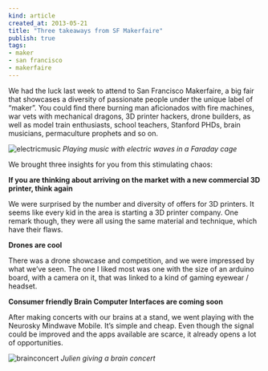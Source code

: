 ```yaml
---
kind: article
created_at: 2013-05-21
title: "Three takeaways from SF Makerfaire"
publish: true
tags:
- maker
- san francisco
- makerfaire
---
```


We had the luck last week to attend to San Francisco Makerfaire, a big fair that showcases a diversity of passionate people under the unique label of “maker”. You could find there burning man aficionados with fire machines, war vets with mechanical dragons, 3D printer hackers, drone builders, as well as model train enthusiasts, school teachers, Stanford PHDs, brain musicians, permaculture prophets and so on.

![electricmusic](/assets/images/electricmusic.jpg "Playing music with electric waves in a Faraday cage")
*Playing music with electric waves in a Faraday cage*

We brought three insights for you from this stimulating chaos:

**If you are thinking about arriving on the market with a new commercial 3D printer, think again**

We were surprised by the number and diversity  of offers for 3D printers. It seems like every kid in the area is starting a 3D printer company. One remark though, they were all using the same material and technique, which have their flaws.

**Drones are cool**

There was a drone showcase and competition, and we were impressed by what we’ve seen. The one I liked most was one with the size of an arduino board, with a camera on it, that was linked to a kind of gaming eyewear / headset.

**Consumer friendly Brain Computer Interfaces are coming soon**

After making concerts with our brains at a stand, we went playing with the Neurosky Mindwave Mobile. It’s simple and cheap. Even though the signal could be improved and the apps available are scarce, it already opens a lot of opportunities.

![brainconcert](/assets/images/brainconcert.jpg "Julien giving a brain concert")
*Julien giving a brain concert*